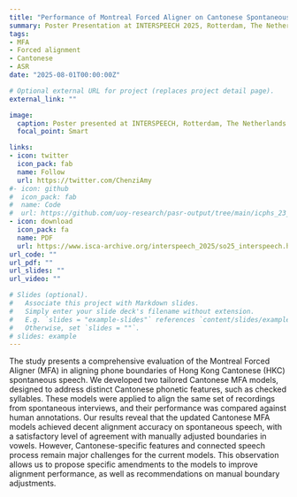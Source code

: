 ```yaml
---
title: "Performance of Montreal Forced Aligner on Cantonese Spontaneous Speech"
summary: Poster Presentation at INTERSPEECH 2025, Rotterdam, The Netherlands.
tags:
- MFA
- Forced alignment
- Cantonese
- ASR
date: "2025-08-01T00:00:00Z"

# Optional external URL for project (replaces project detail page).
external_link: ""

image:
  caption: Poster presented at INTERSPEECH, Rotterdam, The Netherlands. 17-21 August 2025.
  focal_point: Smart

links:
- icon: twitter
  icon_pack: fab
  name: Follow
  url: https://twitter.com/ChenziAmy
#- icon: github
#  icon_pack: fab
#  name: Code
#  url: https://github.com/uoy-research/pasr-output/tree/main/icphs_23_voicequality
- icon: download
  icon_pack: fa
  name: PDF
  url: https://www.isca-archive.org/interspeech_2025/so25_interspeech.html
url_code: ""
url_pdf: ""
url_slides: ""
url_video: ""

# Slides (optional).
#   Associate this project with Markdown slides.
#   Simply enter your slide deck's filename without extension.
#   E.g. `slides = "example-slides"` references `content/slides/example-slides.md`.
#   Otherwise, set `slides = ""`.
# slides: example
---
```


The study presents a comprehensive evaluation of the Montreal Forced Aligner (MFA) in aligning phone boundaries of Hong Kong Cantonese (HKC) spontaneous speech. 
We developed two tailored Cantonese MFA models, designed to address distinct Cantonese phonetic features, such as checked syllables. 
These models were applied to align the same set of recordings from spontaneous interviews, and their performance was compared against human annotations. 
Our results reveal that the updated Cantonese MFA models achieved decent alignment accuracy on spontaneous speech, with a satisfactory level of agreement with manually adjusted boundaries in vowels. 
However, Cantonese-specific features and connected speech process remain major challenges for the current models. 
This observation allows us to propose specific amendments to the models to improve alignment performance, as well as recommendations on manual boundary adjustments.